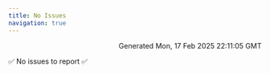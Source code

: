 ```yaml
---
title: No Issues
navigation: true
---
```


<p style="text-align:right;color:#cccs">
Generated Mon, 17 Feb 2025 22:11:05 GMT
</p>
<p>✅ No issues to report ✅</p>



